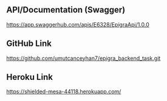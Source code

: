 ## API/Documentation (Swagger)

https://app.swaggerhub.com/apis/E6328/EpigraApi/1.0.0

## GitHub Link 

https://github.com/umutcanceyhan7/epigra_backend_task.git

## Heroku Link

https://shielded-mesa-44118.herokuapp.com/